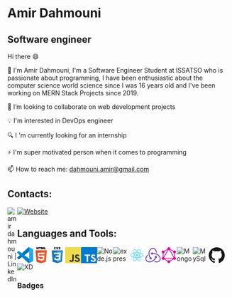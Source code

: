 # Amir Dahmouni

Software engineer
-----------------
Hi there 😄 

👋 I'm Amir Dahmouni, I'm a Software Engineer Student at ISSATSO who is passionate about programming, I have been enthusiastic about the computer science world science since I was 16 years old and I've been working on MERN Stack Projects since 2019.

💞️ I’m looking to collaborate on web development projects

💡  I'm interested in DevOps engineer

🔍 I 'm currently looking for an internship

⚡  I'm super motivated person when it comes to programming

📫  How to reach me: dahmouni.amir@gmail.com

## Contacts:

[![Website](https://img.shields.io/website?label=My-Portfolio&style=for-the-badge&url=https://amirdahmouni.github.io/My-Portfolio)](https://amirdahmouni.github.io/My-Portfolio/)
[<img align="left" alt="amir dahmouni | LinkedIn" width="22px" src="https://cdn.jsdelivr.net/npm/simple-icons@v3/icons/linkedin.svg" />][linkedin]
<br>

## Languages and Tools:

<img align="left" alt="Visual Studio Code" width="36px" height="36px" src="https://raw.githubusercontent.com/github/explore/80688e429a7d4ef2fca1e82350fe8e3517d3494d/topics/visual-studio-code/visual-studio-code.png" />
<img align="left" alt="HTML5" width="36px" height="36px" src="https://raw.githubusercontent.com/github/explore/80688e429a7d4ef2fca1e82350fe8e3517d3494d/topics/html/html.png" />
<img align="left" alt="CSS3" width="36px" height="36px" src="https://raw.githubusercontent.com/github/explore/80688e429a7d4ef2fca1e82350fe8e3517d3494d/topics/css/css.png" />
<img align="left" alt="JavaScript" width="36px" height="36px" src="https://raw.githubusercontent.com/github/explore/80688e429a7d4ef2fca1e82350fe8e3517d3494d/topics/javascript/javascript.png" />
<img align="left" alt="Typescript" width="36px" height="36px" src="https://raw.githubusercontent.com/github/explore/80688e429a7d4ef2fca1e82350fe8e3517d3494d/topics/typescript/typescript.png" />
<img align="left" alt="Node.js" width="36px" height="36px" src="https://raw.githubusercontent.com/danielcranney/readme-generator/main/public/icons/skills/nodejs-colored.svg" />
<img align="left" alt="express.js" width="36px" height="36px" src="https://raw.githubusercontent.com/danielcranney/readme-generator/main/public/icons/skills/express-colored.svg"  />
<img align="left" alt="React" width="36px" height="36px" src="https://raw.githubusercontent.com/github/explore/80688e429a7d4ef2fca1e82350fe8e3517d3494d/topics/react/react.png" />
<img align="left" alt="Redux" width="36px" height="36px" src="https://raw.githubusercontent.com/github/explore/80688e429a7d4ef2fca1e82350fe8e3517d3494d/topics/redux/redux.png" />
<img align="left" alt="GraphQL" width="36px" height="36px" src="https://raw.githubusercontent.com/github/explore/80688e429a7d4ef2fca1e82350fe8e3517d3494d/topics/graphql/graphql.png" />
<img align="left" alt="MongoDB" width="36px" height="36px" src="https://raw.githubusercontent.com/danielcranney/readme-generator/main/public/icons/skills/mongodb-colored.svg" />
<img align="left" alt="MySql" width="36px" height="36px" src="https://raw.githubusercontent.com/danielcranney/readme-generator/main/public/icons/skills/mysql-colored.svg" />
<img align="left" alt="GitHub" width="36px" height="36px" src="https://raw.githubusercontent.com/github/explore/78df643247d429f6cc873026c0622819ad797942/topics/github/github.png" />
<img src="https://raw.githubusercontent.com/danielcranney/readme-generator/main/public/icons/skills/xd-colored.svg" width="36" height="36" alt="XD" />

### Badges


[linkedin]:https://www.linkedin.com/in/amir-dahmouni/



